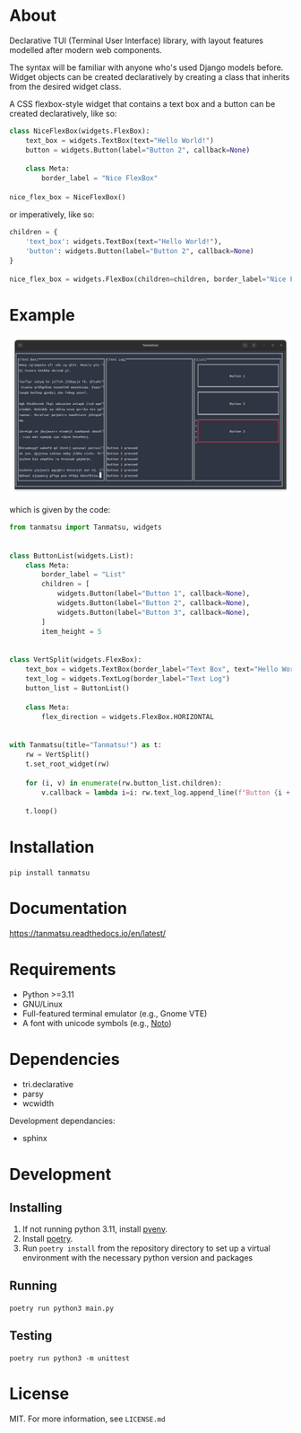 # About

Declarative TUI (Terminal User Interface) library, with layout features modelled after modern web components.

The syntax will be familiar with anyone who's used Django models before. Widget objects can be created declaratively by creating a class that inherits from the desired widget class.

A CSS flexbox-style widget that contains a text box and a button can be created declaratively, like so:

```python
class NiceFlexBox(widgets.FlexBox):
	text_box = widgets.TextBox(text="Hello World!")
	button = widgets.Button(label="Button 2", callback=None)
	
	class Meta:
		border_label = "Nice FlexBox"

nice_flex_box = NiceFlexBox()

```

or imperatively, like so:

```python
children = {
	'text_box': widgets.TextBox(text="Hello World!"),
	'button': widgets.Button(label="Button 2", callback=None)
}

nice_flex_box = widgets.FlexBox(children=children, border_label="Nice FlexBox")

```

# Example

![tanmatsu example screenshot](/screenshots/main.png)

which is given by the code:

```python
from tanmatsu import Tanmatsu, widgets


class ButtonList(widgets.List):
	class Meta:
		border_label = "List"
		children = [
			widgets.Button(label="Button 1", callback=None),
			widgets.Button(label="Button 2", callback=None),
			widgets.Button(label="Button 3", callback=None),
		]
		item_height = 5


class VertSplit(widgets.FlexBox):
	text_box = widgets.TextBox(border_label="Text Box", text="Hello World!")
	text_log = widgets.TextLog(border_label="Text Log")
	button_list = ButtonList()
	
	class Meta:
		flex_direction = widgets.FlexBox.HORIZONTAL


with Tanmatsu(title="Tanmatsu!") as t:
	rw = VertSplit()
	t.set_root_widget(rw)
	
	for (i, v) in enumerate(rw.button_list.children):
		v.callback = lambda i=i: rw.text_log.append_line(f"Button {i + 1} pressed")
	
	t.loop()
```

# Installation

`pip install tanmatsu`

# Documentation

https://tanmatsu.readthedocs.io/en/latest/

# Requirements

* Python >=3.11
* GNU/Linux
* Full-featured terminal emulator (e.g., Gnome VTE)
* A font with unicode symbols (e.g., [Noto](https://fonts.google.com/noto))

# Dependencies

* tri.declarative
* parsy
* wcwidth

Development dependancies:

* sphinx

# Development

## Installing

1. If not running python 3.11, install [pyenv](https://github.com/pyenv/pyenv).
2. Install [poetry](https://python-poetry.org/docs/).
3. Run `poetry install` from the repository directory to set up a virtual environment with the necessary python version and packages

## Running

`poetry run python3 main.py`

## Testing

`poetry run python3 -m unittest`

# License

MIT. For more information, see `LICENSE.md`
